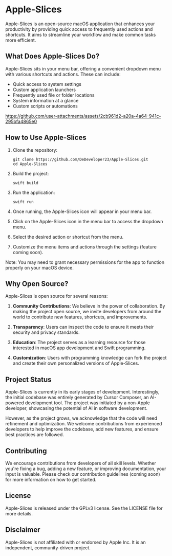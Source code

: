 # Apple-Slices

Apple-Slices is an open-source macOS application that enhances your productivity by providing quick access to frequently used actions and shortcuts. It aims to streamline your workflow and make common tasks more efficient.

## What Does Apple-Slices Do?

Apple-Slices sits in your menu bar, offering a convenient dropdown menu with various shortcuts and actions. These can include:

- Quick access to system settings
- Custom application launchers
- Frequently used file or folder locations
- System information at a glance
- Custom scripts or automations



https://github.com/user-attachments/assets/2cb961d2-a20a-4a64-941c-295bfa4865e0


## How to Use Apple-Slices

1. Clone the repository:
   ```
   git clone https://github.com/DeDeveloper23/Apple-Slices.git
   cd Apple-Slices
   ```

2. Build the project:
   ```
   swift build
   ```

3. Run the application:
   ```
   swift run
   ```

4. Once running, the Apple-Slices icon will appear in your menu bar.

5. Click on the Apple-Slices icon in the menu bar to access the dropdown menu.

6. Select the desired action or shortcut from the menu.

7. Customize the menu items and actions through the settings (feature coming soon).

Note: You may need to grant necessary permissions for the app to function properly on your macOS device.

## Why Open Source?

Apple-Slices is open source for several reasons:

1. **Community Contributions**: We believe in the power of collaboration. By making the project open source, we invite developers from around the world to contribute new features, shortcuts, and improvements.

2. **Transparency**: Users can inspect the code to ensure it meets their security and privacy standards.

3. **Education**: The project serves as a learning resource for those interested in macOS app development and Swift programming.

4. **Customization**: Users with programming knowledge can fork the project and create their own personalized versions of Apple-Slices.

## Project Status

Apple-Slices is currently in its early stages of development. Interestingly, the initial codebase was entirely generated by Cursor Composer, an AI-powered development tool. The project was initiated by a non-Apple developer, showcasing the potential of AI in software development.

However, as the project grows, we acknowledge that the code will need refinement and optimization. We welcome contributions from experienced developers to help improve the codebase, add new features, and ensure best practices are followed.

## Contributing

We encourage contributions from developers of all skill levels. Whether you're fixing a bug, adding a new feature, or improving documentation, your input is valuable. Please check our contribution guidelines (coming soon) for more information on how to get started.

## License

Apple-Slices is released under the GPLv3 license. See the LICENSE file for more details.

## Disclaimer

Apple-Slices is not affiliated with or endorsed by Apple Inc. It is an independent, community-driven project.
